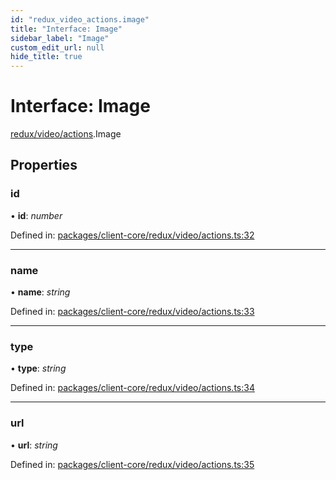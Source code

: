 ```yaml
---
id: "redux_video_actions.image"
title: "Interface: Image"
sidebar_label: "Image"
custom_edit_url: null
hide_title: true
---
```


# Interface: Image

[redux/video/actions](../modules/redux_video_actions.md).Image

## Properties

### id

• **id**: *number*

Defined in: [packages/client-core/redux/video/actions.ts:32](https://github.com/xr3ngine/xr3ngine/blob/56376a778/packages/client-core/redux/video/actions.ts#L32)

___

### name

• **name**: *string*

Defined in: [packages/client-core/redux/video/actions.ts:33](https://github.com/xr3ngine/xr3ngine/blob/56376a778/packages/client-core/redux/video/actions.ts#L33)

___

### type

• **type**: *string*

Defined in: [packages/client-core/redux/video/actions.ts:34](https://github.com/xr3ngine/xr3ngine/blob/56376a778/packages/client-core/redux/video/actions.ts#L34)

___

### url

• **url**: *string*

Defined in: [packages/client-core/redux/video/actions.ts:35](https://github.com/xr3ngine/xr3ngine/blob/56376a778/packages/client-core/redux/video/actions.ts#L35)
